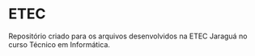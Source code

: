 # ETEC
 Repositório criado para os arquivos desenvolvidos na ETEC Jaraguá no curso Técnico em Informática.
